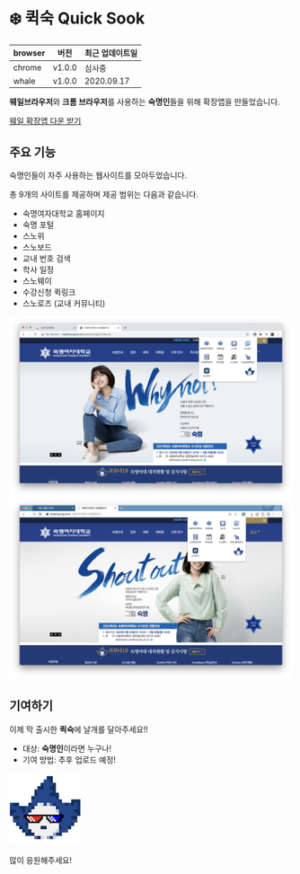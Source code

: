# ❄️ 퀵숙 Quick Sook

| browser | 버전   | 최근 업데이트일 |
| ------- | ------ | --------------- |
| chrome  | v1.0.0 | 심사중          |
| whale   | v1.0.0 | 2020.09.17      |

**웨일브라우저**와 **크롬 브라우저**를 사용하는 **숙명인**들을 위해 확장앱을 만들었습니다.

[웨일 확장앱 다운 받기](https://store.whale.naver.com/detail/lniagbhflokdpfoilcmcpdmaphllolai)

## 주요 기능

숙명인들이 자주 사용하는 웹사이트를 모아두었습니다.

총 9개의 사이트를 제공하며 제공 범위는 다음과 같습니다.

- 숙명여자대학교 홈페이지
- 숙명 포털
- 스노위
- 스노보드
- 교내 번호 검색
- 학사 일정
- 스노웨이
- 수강신청 퀵링크
- 스노로즈 (교내 커뮤니티)

![Preview_chrome](./preview/preview_chrome.png)
![Preview_whale](./preview/preview_whale.png)

## 기여하기

이제 막 출시한 **퀵숙**에 날개를 달아주세요!!

- 대상: **숙명인**이라면 누구나!
- 기여 방법: 추후 업로드 예정!

![QuickSookLogo](./whale/icon/../icons/quickSookIcon.png)

많이 응원해주세요!

